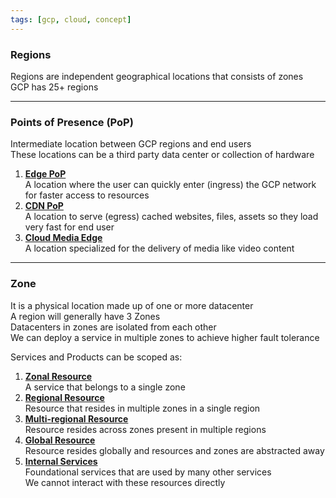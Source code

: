 ```yaml
---
tags: [gcp, cloud, concept]
---
```


### Regions

Regions are independent geographical locations that consists of zones  
GCP has 25+ regions

---

### Points of Presence (PoP)

Intermediate location between GCP regions and end users  
These locations can be a third party data center or collection of hardware

1. **<u>Edge PoP</u>**  
   A location where the user can quickly enter (ingress) the GCP network for faster access to resources
2. **<u>CDN PoP</u>**  
   A location to serve (egress) cached websites, files, assets so they load very fast for end user
3. **<u>Cloud Media Edge</u>**  
   A location specialized for the delivery of media like video content

---

### Zone

It is a physical location made up of one or more datacenter  
A region will generally have 3 Zones  
Datacenters in zones are isolated from each other  
We can deploy a service in multiple zones to achieve higher fault tolerance

Services and Products can be scoped as:

1. **<u>Zonal Resource</u>**  
   A service that belongs to a single zone
2. **<u>Regional Resource</u>**  
   Resource that resides in multiple zones in a single region
3. **<u>Multi-regional Resource</u>**  
   Resource resides across zones present in multiple regions
4. **<u>Global Resource</u>**  
   Resource resides globally and resources and zones are abstracted away
5. **<u>Internal Services</u>**  
   Foundational services that are used by many other services  
   We cannot interact with these resources directly
